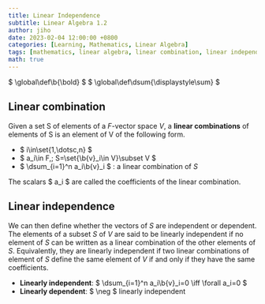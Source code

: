```yaml
---
title: Linear Independence
subtitle: Linear Algebra 1.2
author: jiho
date: 2023-02-04 12:00:00 +0800
categories: [Learning, Mathematics, Linear Algebra]
tags: [mathematics, linear algebra, linear combination, linear independence]
math: true
---
```

$ \global\def\b{\bold} $
$ \global\def\dsum{\displaystyle\sum} $

## Linear combination
Given a set S of elements of a $F$-vector space $V$,
a **linear combinations** of elements of S is an element of V of the following form.

* $ i\in\set{1,\dotsc,n} $
* $ a_i\in F,\; S=\set{\b{v}_i\in V}\subset V $
* $ \dsum_{i=1}^n a_i\b{v}_i $ : a linear combination of $S$

The scalars $ a_i $ are called the coefficients of the linear combination.


## Linear independence
We can then define whether the vectors of $S$ are independent or dependent. <br>
The elements of a subset $S$ of $V$ are said to be linearly independent if no element of $S$ can be written 
as a linear combination of the other elements of $S$.
Equivalently, they are linearly independent if two linear combinations of element of $S$ 
define the same element of $V$ if and only if they have the same coefficients.

* **Linearly independent**: $ \dsum_{i=1}^n a_i\b{v}_i=0 \iff \forall a_i=0 $
* **Linearly dependent**: $ \neg $ linearly independent


